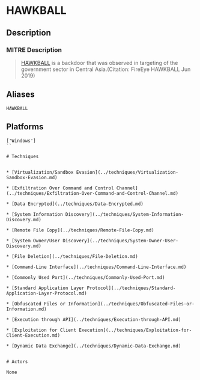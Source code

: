 
# HAWKBALL

## Description

### MITRE Description

> [HAWKBALL](https://attack.mitre.org/software/S0391) is a backdoor that was observed in targeting of the government sector in Central Asia.(Citation: FireEye HAWKBALL Jun 2019)

## Aliases

```
HAWKBALL
```

## Platforms

```
['Windows']
``

# Techniques


* [Virtualization/Sandbox Evasion](../techniques/Virtualization-Sandbox-Evasion.md)

* [Exfiltration Over Command and Control Channel](../techniques/Exfiltration-Over-Command-and-Control-Channel.md)
    
* [Data Encrypted](../techniques/Data-Encrypted.md)
    
* [System Information Discovery](../techniques/System-Information-Discovery.md)
    
* [Remote File Copy](../techniques/Remote-File-Copy.md)
    
* [System Owner/User Discovery](../techniques/System-Owner-User-Discovery.md)
    
* [File Deletion](../techniques/File-Deletion.md)
    
* [Command-Line Interface](../techniques/Command-Line-Interface.md)
    
* [Commonly Used Port](../techniques/Commonly-Used-Port.md)
    
* [Standard Application Layer Protocol](../techniques/Standard-Application-Layer-Protocol.md)
    
* [Obfuscated Files or Information](../techniques/Obfuscated-Files-or-Information.md)
    
* [Execution through API](../techniques/Execution-through-API.md)
    
* [Exploitation for Client Execution](../techniques/Exploitation-for-Client-Execution.md)
    
* [Dynamic Data Exchange](../techniques/Dynamic-Data-Exchange.md)
    

# Actors

None
